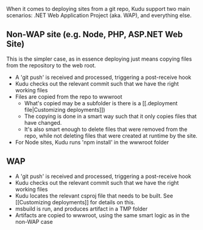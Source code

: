 When it comes to deploying sites from a git repo, Kudu support two main scenarios: .NET Web Application Project (aka. WAP), and everything else.

## Non-WAP site (e.g. Node, PHP, ASP.NET Web Site) ##

This is the simpler case, as in essence deploying just means copying files from the repository to the web root.

- A 'git push' is received and processed, triggering a post-receive hook
- Kudu checks out the relevant commit such that we have the right working files
- Files are copied from the repo to wwwroot
  - What's copied may be a subfolder is there is a [[.deployment file|Customizing deployments]])
  - The copying is done in a smart way such that it only copies files that have changed.
  - It's also smart enough to delete files that were removed from the repo, while not deleting files that were created at runtime by the site.
- For Node sites, Kudu runs 'npm install' in the wwwroot folder


## WAP ##

- A 'git push' is received and processed, triggering a post-receive hook
- Kudu checks out the relevant commit such that we have the right working files
- Kudu locates the relevant csproj file that needs to be built. See [[Customizing deployments]] for details on this.
- msbuild is run, and produces artifact in a TMP folder
- Artifacts are copied to wwwroot, using the same smart logic as in the non-WAP case
